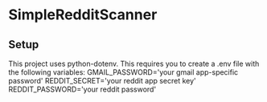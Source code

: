 # SimpleRedditScanner

## Setup
This project uses python-dotenv. This requires you to create a .env file with the following variables:
GMAIL_PASSWORD='your gmail app-specific password'
REDDIT_SECRET='your reddit app secret key'
REDDIT_PASSWORD='your reddit password'
